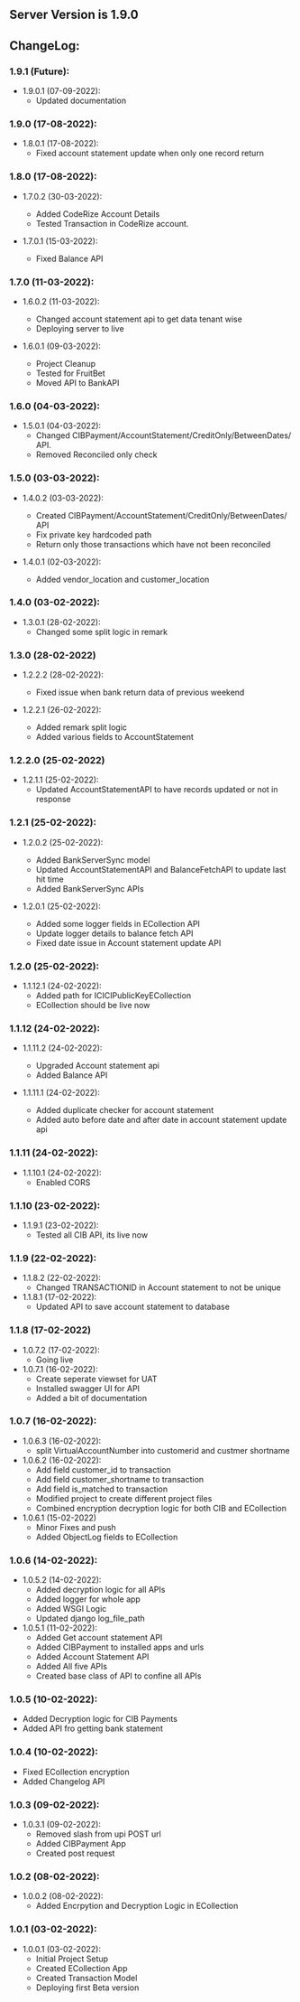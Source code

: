 ## Server Version is 1.9.0

## ChangeLog:
### 1.9.1 (Future):
- 1.9.0.1 (07-09-2022):
  - Updated documentation

### 1.9.0 (17-08-2022):
- 1.8.0.1 (17-08-2022):
  - Fixed account statement update when only one record return

### 1.8.0 (17-08-2022):
- 1.7.0.2 (30-03-2022):
  - Added CodeRize Account Details
  - Tested Transaction in CodeRize account.

- 1.7.0.1 (15-03-2022):
  - Fixed Balance API

### 1.7.0 (11-03-2022):
- 1.6.0.2 (11-03-2022):
  - Changed account statement api to get data tenant wise
  - Deploying server to live 
  
- 1.6.0.1 (09-03-2022):
  - Project Cleanup
  - Tested for FruitBet
  - Moved API to BankAPI

### 1.6.0 (04-03-2022):
- 1.5.0.1 (04-03-2022):
  - Changed CIBPayment/AccountStatement/CreditOnly/BetweenDates/ API.
  - Removed Reconciled only check

### 1.5.0 (03-03-2022):
- 1.4.0.2 (03-03-2022):
  - Created CIBPayment/AccountStatement/CreditOnly/BetweenDates/ API
  - Fix private key hardcoded path
  - Return only those transactions which have not been reconciled

- 1.4.0.1 (02-03-2022):
  - Added vendor_location and customer_location

### 1.4.0 (03-02-2022):
- 1.3.0.1 (28-02-2022):
  - Changed some split logic in remark

### 1.3.0 (28-02-2022)
- 1.2.2.2 (28-02-2022):
  - Fixed issue when bank return data of previous weekend

- 1.2.2.1 (26-02-2022):
  - Added remark split logic
  - Added various fields to AccountStatement

### 1.2.2.0 (25-02-2022)
- 1.2.1.1 (25-02-2022):
  - Updated AccountStatementAPI to have records updated or not in response
  
### 1.2.1 (25-02-2022):
- 1.2.0.2 (25-02-2022):
  - Added BankServerSync model
  - Updated AccountStatementAPI and BalanceFetchAPI to update last hit time
  - Added BankServerSync APIs

- 1.2.0.1 (25-02-2022):
  - Added some logger fields in ECollection API
  - Update logger details to balance fetch API
  - Fixed date issue in Account statement update API

### 1.2.0 (25-02-2022):
- 1.1.12.1 (24-02-2022):
  - Added path for ICICIPublicKeyECollection
  - ECollection should be live now
  
### 1.1.12 (24-02-2022):
- 1.1.11.2 (24-02-2022):
  - Upgraded Account statement api
  - Added Balance API

- 1.1.11.1 (24-02-2022):
  - Added duplicate checker for account statement
  - Added auto before date and after date in account statement update api

### 1.1.11 (24-02-2022):
- 1.1.10.1 (24-02-2022):
  - Enabled CORS
  
### 1.1.10 (23-02-2022):
- 1.1.9.1 (23-02-2022):
  - Tested all CIB API, its live now

### 1.1.9 (22-02-2022):
- 1.1.8.2 (22-02-2022):
  - Changed TRANSACTIONID in Account statement to not be unique
- 1.1.8.1 (17-02-2022):
  - Updated API to save account statement to database

### 1.1.8 (17-02-2022)
- 1.0.7.2 (17-02-2022):
  - Going live
- 1.0.7.1 (16-02-2022):
  - Create seperate viewset for UAT
  - Installed swagger UI for API
  - Added a bit of documentation
  
### 1.0.7 (16-02-2022):
- 1.0.6.3 (16-02-2022):
  - split VirtualAccountNumber into customerid and custmer shortname
- 1.0.6.2 (16-02-2022):
  - Add field customer_id to transaction
  - Add field customer_shortname to transaction
  - Add field is_matched to transaction
  - Modified project to create different project files
  - Combined encryption decryption logic for both CIB and ECollection
- 1.0.6.1 (15-02-2022)
  - Minor Fixes and push
  - Added ObjectLog fields to ECollection

### 1.0.6 (14-02-2022):
- 1.0.5.2 (14-02-2022):
  - Added decryption logic for all APIs
  - Added logger for whole app
  - Added WSGI Logic
  - Updated django log_file_path
- 1.0.5.1 (11-02-2022):
  - Added Get account statement API
  - Added CIBPayment to installed apps and urls
  - Added Account Statement API
  - Added All five APIs
  - Created base class of API to confine all APIs

### 1.0.5 (10-02-2022):
  - Added Decryption logic for CIB Payments
  - Added API fro getting bank statement

### 1.0.4 (10-02-2022):
  - Fixed ECollection encryption
  - Added Changelog API

### 1.0.3 (09-02-2022):
- 1.0.3.1 (09-02-2022):
  - Removed slash from upi POST url
  - Added CIBPayment App
  - Created post request
  
### 1.0.2 (08-02-2022):
- 1.0.0.2 (08-02-2022):
  - Added Encrpytion and Decryption Logic in ECollection
  
### 1.0.1 (03-02-2022):
- 1.0.0.1 (03-02-2022):
  - Initial Project Setup
  - Created ECollection App
  - Created Transaction Model
  - Deploying first Beta version 
